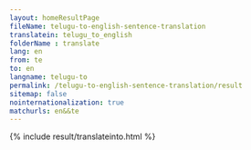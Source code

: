 ```yaml
---
layout: homeResultPage
fileName: telugu-to-english-sentence-translation
translatein: telugu_to_english
folderName : translate
lang: en
from: te
to: en
langname: telugu-to
permalink: /telugu-to-english-sentence-translation/result
sitemap: false
nointernationalization: true
matchurls: en&&te
---
```

{% include result/translateinto.html %}

<script src="/js/result/translation.js" data-foldername="{{page.folderName}}" data-lang="{{page.lang}}"></script>
